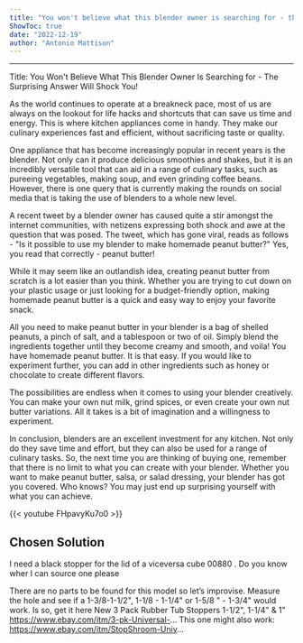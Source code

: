 ```yaml
---
title: "You won't believe what this blender owner is searching for - the surprising answer will shock you!"
ShowToc: true 
date: "2022-12-19"
author: "Antonio Mattison"
---
```

*****
Title: You Won't Believe What This Blender Owner Is Searching for - The Surprising Answer Will Shock You!

As the world continues to operate at a breakneck pace, most of us are always on the lookout for life hacks and shortcuts that can save us time and energy. This is where kitchen appliances come in handy. They make our culinary experiences fast and efficient, without sacrificing taste or quality.

One appliance that has become increasingly popular in recent years is the blender. Not only can it produce delicious smoothies and shakes, but it is an incredibly versatile tool that can aid in a range of culinary tasks, such as pureeing vegetables, making soup, and even grinding coffee beans. However, there is one query that is currently making the rounds on social media that is taking the use of blenders to a whole new level.

A recent tweet by a blender owner has caused quite a stir amongst the internet communities, with netizens expressing both shock and awe at the question that was posed. The tweet, which has gone viral, reads as follows - "Is it possible to use my blender to make homemade peanut butter?" Yes, you read that correctly - peanut butter!

While it may seem like an outlandish idea, creating peanut butter from scratch is a lot easier than you think. Whether you are trying to cut down on your plastic usage or just looking for a budget-friendly option, making homemade peanut butter is a quick and easy way to enjoy your favorite snack.

All you need to make peanut butter in your blender is a bag of shelled peanuts, a pinch of salt, and a tablespoon or two of oil. Simply blend the ingredients together until they become creamy and smooth, and voila! You have homemade peanut butter. It is that easy. If you would like to experiment further, you can add in other ingredients such as honey or chocolate to create different flavors.

The possibilities are endless when it comes to using your blender creatively. You can make your own nut milk, grind spices, or even create your own nut butter variations. All it takes is a bit of imagination and a willingness to experiment.

In conclusion, blenders are an excellent investment for any kitchen. Not only do they save time and effort, but they can also be used for a range of culinary tasks. So, the next time you are thinking of buying one, remember that there is no limit to what you can create with your blender. Whether you want to make peanut butter, salsa, or salad dressing, your blender has got you covered. Who knows? You may just end up surprising yourself with what you can achieve.

{{< youtube FHpavyKu7o0 >}} 



## Chosen Solution
 I need a black stopper for the lid of a viceversa cube 00880 . Do you know wher I can source one please

 There are no parts to be found for this model so let’s improvise.
Measure the hole and see if a 1-3/8-1-1/2", 1-1/8 - 1-1/4" or 1-5/8 " - 1-3/4" would work.
Is so, get it here  New 3 Pack Rubber Tub Stoppers 1-1/2", 1-1/4" & 1"
https://www.ebay.com/itm/3-pk-Universal-...
This one might also work:
https://www.ebay.com/itm/StopShroom-Univ...




